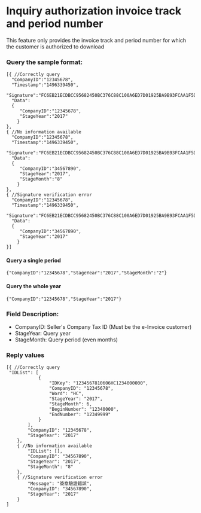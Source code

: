 # Inquiry authorization invoice track and period number

This feature only provides the invoice track and period number for which the customer is authorized to download

### Query the sample format:

```
[{ //Correctly query
  "CompanyID":"12345678",
  "Timestamp":"1496339450",
  "Signature":"FC6EB21ECDBCC95682450BC376C88C100A6ED7D01925BA9B93FCAA1F5D560606",
  "Data":
  {
     "CompanyID":"12345678",
     "StageYear":"2017"
    }
},
{ //No information available
  "CompanyID":"12345678",
  "Timestamp":"1496339450",
  "Signature":"FC6EB21ECDBCC95682450BC376C88C100A6ED7D01925BA9B93FCAA1F5D560606",
  "Data":
  {
     "CompanyID":"34567890",
     "StageYear":"2017",
     "StageMonth":"8"
    }
},
{ //Signature verification error
  "CompanyID":"12345678",
  "Timestamp":"1496339450",
  "Signature":"FC6EB21ECDBCC95682450BC376C88C100A6ED7D01925BA9B93FCAA1F5D560607",
  "Data":
  {
     "CompanyID":"34567890",
     "StageYear":"2017"
    }
}]
```

#### Query a single period

```
{"CompanyID":"12345678","StageYear":"2017","StageMonth":"2"}
```

#### Query the whole year

```
{"CompanyID":"12345678","StageYear":"2017"}
```

### Field Description:

* CompanyID: Seller's Company Tax ID \(Must be the e-Invoice customer\)
* StageYear: Query year
* StageMonth: Query period \(even months\)

### Reply values

```
[{ //Correctly query
 "IDList": [
            {
                "IDKey": "1234567810606HC1234000000",
                "CompanyID": "12345678",
                "Word": "HC",
                "StageYear": "2017",
                "StageMonth": 6,
                "BeginNumber": "12340000",
                "EndNumber": "12349999"
            }
        ],
        "CompanyID": "12345678",
        "StageYear": "2017"
    },
    { //No information available
        "IDList": [],
        "CompanyID": "34567890",
        "StageYear": "2017",
        "StageMonth": "8"
    },
    { //Signature verification error
        "Message": "簽章驗證錯誤",
        "CompanyID": "34567890",
        "StageYear": "2017"
    }
]
```



